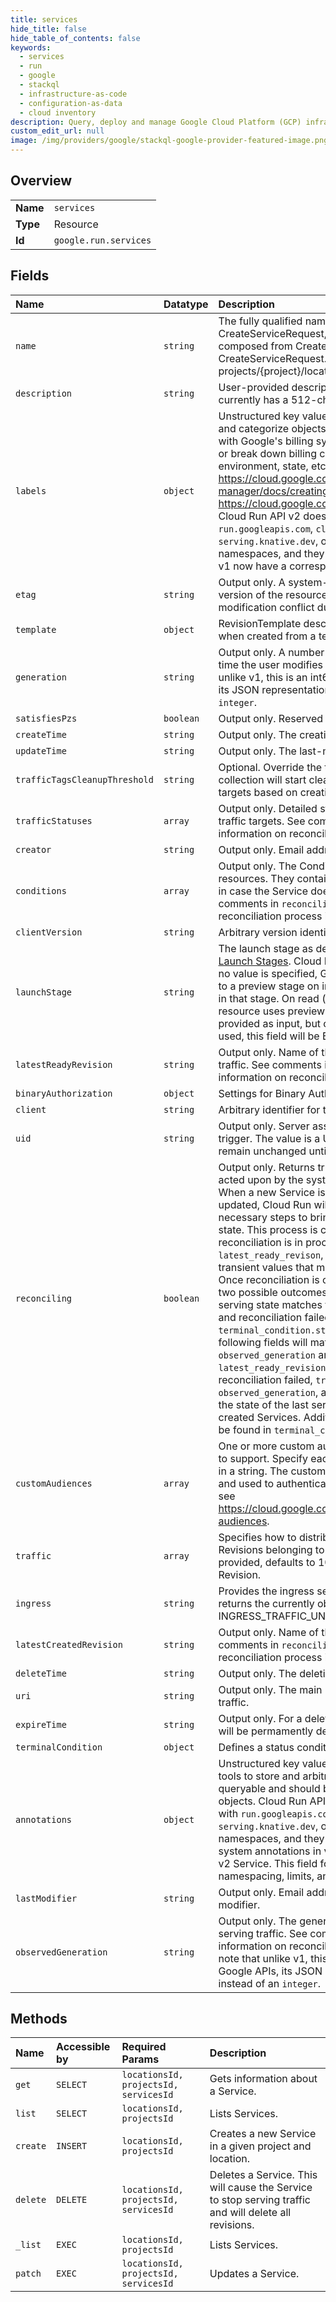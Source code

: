 ```yaml
---
title: services
hide_title: false
hide_table_of_contents: false
keywords:
  - services
  - run
  - google    
  - stackql
  - infrastructure-as-code
  - configuration-as-data
  - cloud inventory
description: Query, deploy and manage Google Cloud Platform (GCP) infrastructure and resources using SQL
custom_edit_url: null
image: /img/providers/google/stackql-google-provider-featured-image.png
---
```

  
    

## Overview
<table><tbody>
<tr><td><b>Name</b></td><td><code>services</code></td></tr>
<tr><td><b>Type</b></td><td>Resource</td></tr>
<tr><td><b>Id</b></td><td><code>google.run.services</code></td></tr>
</tbody></table>

## Fields
| Name | Datatype | Description |
|:-----|:---------|:------------|
| `name` | `string` | The fully qualified name of this Service. In CreateServiceRequest, this field is ignored, and instead composed from CreateServiceRequest.parent and CreateServiceRequest.service_id. Format: projects/&#123;project&#125;/locations/&#123;location&#125;/services/&#123;service_id&#125; |
| `description` | `string` | User-provided description of the Service. This field currently has a 512-character limit. |
| `labels` | `object` | Unstructured key value map that can be used to organize and categorize objects. User-provided labels are shared with Google's billing system, so they can be used to filter, or break down billing charges by team, component, environment, state, etc. For more information, visit https://cloud.google.com/resource-manager/docs/creating-managing-labels or https://cloud.google.com/run/docs/configuring/labels. Cloud Run API v2 does not support labels with `run.googleapis.com`, `cloud.googleapis.com`, `serving.knative.dev`, or `autoscaling.knative.dev` namespaces, and they will be rejected. All system labels in v1 now have a corresponding field in v2 Service. |
| `etag` | `string` | Output only. A system-generated fingerprint for this version of the resource. May be used to detect modification conflict during updates. |
| `template` | `object` | RevisionTemplate describes the data a revision should have when created from a template. |
| `generation` | `string` | Output only. A number that monotonically increases every time the user modifies the desired state. Please note that unlike v1, this is an int64 value. As with most Google APIs, its JSON representation will be a `string` instead of an `integer`. |
| `satisfiesPzs` | `boolean` | Output only. Reserved for future use. |
| `createTime` | `string` | Output only. The creation time. |
| `updateTime` | `string` | Output only. The last-modified time. |
| `trafficTagsCleanupThreshold` | `string` | Optional. Override the traffic tag threshold limit. Garbage collection will start cleaning up non-serving tagged traffic targets based on creation item. The default value is 2000. |
| `trafficStatuses` | `array` | Output only. Detailed status information for corresponding traffic targets. See comments in `reconciling` for additional information on reconciliation process in Cloud Run. |
| `creator` | `string` | Output only. Email address of the authenticated creator. |
| `conditions` | `array` | Output only. The Conditions of all other associated sub-resources. They contain additional diagnostics information in case the Service does not reach its Serving state. See comments in `reconciling` for additional information on reconciliation process in Cloud Run. |
| `clientVersion` | `string` | Arbitrary version identifier for the API client. |
| `launchStage` | `string` | The launch stage as defined by [Google Cloud Platform Launch Stages](https://cloud.google.com/terms/launch-stages). Cloud Run supports `ALPHA`, `BETA`, and `GA`. If no value is specified, GA is assumed. Set the launch stage to a preview stage on input to allow use of preview features in that stage. On read (or output), describes whether the resource uses preview features. For example, if ALPHA is provided as input, but only BETA and GA-level features are used, this field will be BETA on output. |
| `latestReadyRevision` | `string` | Output only. Name of the latest revision that is serving traffic. See comments in `reconciling` for additional information on reconciliation process in Cloud Run. |
| `binaryAuthorization` | `object` | Settings for Binary Authorization feature. |
| `client` | `string` | Arbitrary identifier for the API client. |
| `uid` | `string` | Output only. Server assigned unique identifier for the trigger. The value is a UUID4 string and guaranteed to remain unchanged until the resource is deleted. |
| `reconciling` | `boolean` | Output only. Returns true if the Service is currently being acted upon by the system to bring it into the desired state. When a new Service is created, or an existing one is updated, Cloud Run will asynchronously perform all necessary steps to bring the Service to the desired serving state. This process is called reconciliation. While reconciliation is in process, `observed_generation`, `latest_ready_revison`, `traffic_statuses`, and `uri` will have transient values that might mismatch the intended state: Once reconciliation is over (and this field is false), there are two possible outcomes: reconciliation succeeded and the serving state matches the Service, or there was an error, and reconciliation failed. This state can be found in `terminal_condition.state`. If reconciliation succeeded, the following fields will match: `traffic` and `traffic_statuses`, `observed_generation` and `generation`, `latest_ready_revision` and `latest_created_revision`. If reconciliation failed, `traffic_statuses`, `observed_generation`, and `latest_ready_revision` will have the state of the last serving revision, or empty for newly created Services. Additional information on the failure can be found in `terminal_condition` and `conditions`. |
| `customAudiences` | `array` | One or more custom audiences that you want this service to support. Specify each custom audience as the full URL in a string. The custom audiences are encoded in the token and used to authenticate requests. For more information, see https://cloud.google.com/run/docs/configuring/custom-audiences. |
| `traffic` | `array` | Specifies how to distribute traffic over a collection of Revisions belonging to the Service. If traffic is empty or not provided, defaults to 100% traffic to the latest `Ready` Revision. |
| `ingress` | `string` | Provides the ingress settings for this Service. On output, returns the currently observed ingress settings, or INGRESS_TRAFFIC_UNSPECIFIED if no revision is active. |
| `latestCreatedRevision` | `string` | Output only. Name of the last created revision. See comments in `reconciling` for additional information on reconciliation process in Cloud Run. |
| `deleteTime` | `string` | Output only. The deletion time. |
| `uri` | `string` | Output only. The main URI in which this Service is serving traffic. |
| `expireTime` | `string` | Output only. For a deleted resource, the time after which it will be permamently deleted. |
| `terminalCondition` | `object` | Defines a status condition for a resource. |
| `annotations` | `object` | Unstructured key value map that may be set by external tools to store and arbitrary metadata. They are not queryable and should be preserved when modifying objects. Cloud Run API v2 does not support annotations with `run.googleapis.com`, `cloud.googleapis.com`, `serving.knative.dev`, or `autoscaling.knative.dev` namespaces, and they will be rejected in new resources. All system annotations in v1 now have a corresponding field in v2 Service. This field follows Kubernetes annotations' namespacing, limits, and rules. |
| `lastModifier` | `string` | Output only. Email address of the last authenticated modifier. |
| `observedGeneration` | `string` | Output only. The generation of this Service currently serving traffic. See comments in `reconciling` for additional information on reconciliation process in Cloud Run. Please note that unlike v1, this is an int64 value. As with most Google APIs, its JSON representation will be a `string` instead of an `integer`. |
## Methods
| Name | Accessible by | Required Params | Description |
|:-----|:--------------|:----------------|:------------|
| `get` | `SELECT` | `locationsId, projectsId, servicesId` | Gets information about a Service. |
| `list` | `SELECT` | `locationsId, projectsId` | Lists Services. |
| `create` | `INSERT` | `locationsId, projectsId` | Creates a new Service in a given project and location. |
| `delete` | `DELETE` | `locationsId, projectsId, servicesId` | Deletes a Service. This will cause the Service to stop serving traffic and will delete all revisions. |
| `_list` | `EXEC` | `locationsId, projectsId` | Lists Services. |
| `patch` | `EXEC` | `locationsId, projectsId, servicesId` | Updates a Service. |

